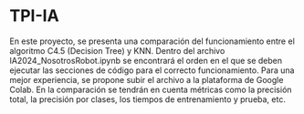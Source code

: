 # TPI-IA
En este proyecto, se presenta una comparación del funcionamiento entre el algoritmo C4.5 (Decision Tree) y KNN. Dentro del archivo IA2024_NosotrosRobot.ipynb se encontrará el orden en el que se deben ejecutar las secciones de código para el correcto funcionamiento. Para una mejor experiencia, se propone subir el archivo a la plataforma de Google Colab.
En la comparación se tendrán en cuenta métricas como la precisión total, la precisión por clases, los tiempos de entrenamiento y prueba, etc.

